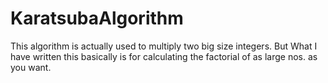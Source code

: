 # KaratsubaAlgorithm
This algorithm is actually used to multiply two big size integers.
But What I have written this basically is for calculating the factorial of as large nos. as you want.
